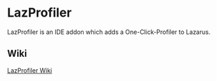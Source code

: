 # LazProfiler

LazProfiler is an IDE addon which adds a One-Click-Profiler to Lazarus. 

## Wiki

[LazProfiler Wiki](http://wiki.freepascal.org/LazProfiler)
